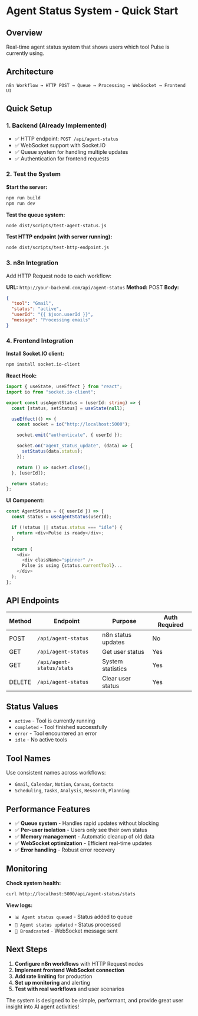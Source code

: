 # Agent Status System - Quick Start

## Overview

Real-time agent status system that shows users which tool Pulse is currently using.

## Architecture

```
n8n Workflow → HTTP POST → Queue → Processing → WebSocket → Frontend UI
```

## Quick Setup

### 1. Backend (Already Implemented)

- ✅ HTTP endpoint: `POST /api/agent-status`
- ✅ WebSocket support with Socket.IO
- ✅ Queue system for handling multiple updates
- ✅ Authentication for frontend requests

### 2. Test the System

**Start the server:**

```bash
npm run build
npm run dev
```

**Test the queue system:**

```bash
node dist/scripts/test-agent-status.js
```

**Test HTTP endpoint (with server running):**

```bash
node dist/scripts/test-http-endpoint.js
```

### 3. n8n Integration

Add HTTP Request node to each workflow:

**URL:** `http://your-backend.com/api/agent-status`
**Method:** POST
**Body:**

```json
{
  "tool": "Gmail",
  "status": "active",
  "userId": "{{ $json.userId }}",
  "message": "Processing emails"
}
```

### 4. Frontend Integration

**Install Socket.IO client:**

```bash
npm install socket.io-client
```

**React Hook:**

```typescript
import { useState, useEffect } from "react";
import io from "socket.io-client";

export const useAgentStatus = (userId: string) => {
  const [status, setStatus] = useState(null);

  useEffect(() => {
    const socket = io("http://localhost:5000");

    socket.emit("authenticate", { userId });

    socket.on("agent_status_update", (data) => {
      setStatus(data.status);
    });

    return () => socket.close();
  }, [userId]);

  return status;
};
```

**UI Component:**

```typescript
const AgentStatus = ({ userId }) => {
  const status = useAgentStatus(userId);

  if (!status || status.status === "idle") {
    return <div>Pulse is ready</div>;
  }

  return (
    <div>
      <div className="spinner" />
      Pulse is using {status.currentTool}...
    </div>
  );
};
```

## API Endpoints

| Method | Endpoint                  | Purpose            | Auth Required |
| ------ | ------------------------- | ------------------ | ------------- |
| POST   | `/api/agent-status`       | n8n status updates | No            |
| GET    | `/api/agent-status`       | Get user status    | Yes           |
| GET    | `/api/agent-status/stats` | System statistics  | Yes           |
| DELETE | `/api/agent-status`       | Clear user status  | Yes           |

## Status Values

- `active` - Tool is currently running
- `completed` - Tool finished successfully
- `error` - Tool encountered an error
- `idle` - No active tools

## Tool Names

Use consistent names across workflows:

- `Gmail`, `Calendar`, `Notion`, `Canvas`, `Contacts`
- `Scheduling`, `Tasks`, `Analysis`, `Research`, `Planning`

## Performance Features

- ✅ **Queue system** - Handles rapid updates without blocking
- ✅ **Per-user isolation** - Users only see their own status
- ✅ **Memory management** - Automatic cleanup of old data
- ✅ **WebSocket optimization** - Efficient real-time updates
- ✅ **Error handling** - Robust error recovery

## Monitoring

**Check system health:**

```bash
curl http://localhost:5000/api/agent-status/stats
```

**View logs:**

- `📊 Agent status queued` - Status added to queue
- `🔄 Agent status updated` - Status processed
- `📡 Broadcasted` - WebSocket message sent

## Next Steps

1. **Configure n8n workflows** with HTTP Request nodes
2. **Implement frontend WebSocket connection**
3. **Add rate limiting** for production
4. **Set up monitoring** and alerting
5. **Test with real workflows** and user scenarios

The system is designed to be simple, performant, and provide great user insight into AI agent activities!
